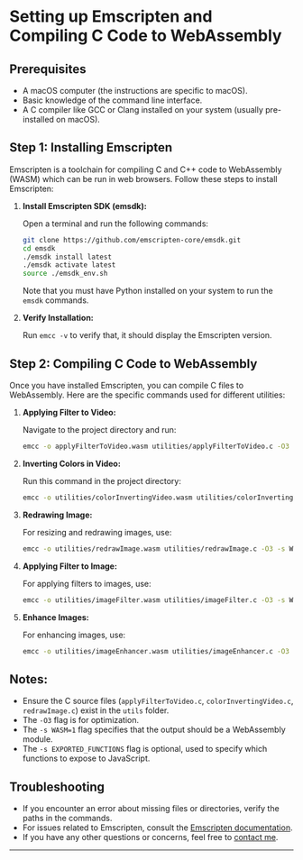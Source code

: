 # Setting up Emscripten and Compiling C Code to WebAssembly

## Prerequisites

- A macOS computer (the instructions are specific to macOS).
- Basic knowledge of the command line interface.
- A C compiler like GCC or Clang installed on your system (usually pre-installed on macOS).

## Step 1: Installing Emscripten

Emscripten is a toolchain for compiling C and C++ code to WebAssembly (WASM) which can be run in web browsers. Follow these steps to install Emscripten:

1. **Install Emscripten SDK (emsdk):**

   Open a terminal and run the following commands:

   ```bash
   git clone https://github.com/emscripten-core/emsdk.git
   cd emsdk
   ./emsdk install latest
   ./emsdk activate latest
   source ./emsdk_env.sh
   ```
   
   Note that you must have Python installed on your system to run the `emsdk` commands.


2. **Verify Installation:**

   Run `emcc -v` to verify that, it should display the Emscripten version.

## Step 2: Compiling C Code to WebAssembly

Once you have installed Emscripten, you can compile C files to WebAssembly. Here are the specific commands used for different utilities:

1. **Applying Filter to Video:**

   Navigate to the project directory and run:

   ```bash
   emcc -o applyFilterToVideo.wasm utilities/applyFilterToVideo.c -O3 -s WASM=1
   ```

2. **Inverting Colors in Video:**

   Run this command in the project directory:

   ```bash
   emcc -o utilities/colorInvertingVideo.wasm utilities/colorInvertingVideo.c -O3 -s WASM=1 -s EXPORTED_FUNCTIONS='["_processVideoFrame", "_main"]'
   ```

3. **Redrawing Image:**

   For resizing and redrawing images, use:

   ```bash
   emcc -o utilities/redrawImage.wasm utilities/redrawImage.c -O3 -s WASM=1 -s EXPORTED_FUNCTIONS='["_resizeImage", "_main"]'
   ```
   
4. **Applying Filter to Image:**

   For applying filters to images, use:

   ```bash
   emcc -o utilities/imageFilter.wasm utilities/imageFilter.c -O3 -s WASM=1 -s EXPORTED_FUNCTIONS='["_applyGrayscaleFilter", "_main"]'
   ```
   
5. **Enhance Images:**
  
   For enhancing images, use:

   ```bash
   emcc -o utilities/imageEnhancer.wasm utilities/imageEnhancer.c -O3 -s WASM=1 -s EXPORTED_FUNCTIONS='["_enhanceBrightness", "_main"]'
   ```

## Notes:

- Ensure the C source files (`applyFilterToVideo.c`, `colorInvertingVideo.c`, `redrawImage.c`) exist in the `utils` folder.
- The `-O3` flag is for optimization.
- The `-s WASM=1` flag specifies that the output should be a WebAssembly module.
- The `-s EXPORTED_FUNCTIONS` flag is optional, used to specify which functions to expose to JavaScript.

## Troubleshooting

- If you encounter an error about missing files or directories, verify the paths in the commands.
- For issues related to Emscripten, consult the [Emscripten documentation](https://emscripten.org/docs/getting_started/index.html).
- If you have any other questions or concerns, feel free to [contact me](mailto:info@movie-verse.com).

---
